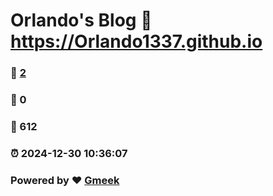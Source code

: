# Orlando's Blog :link: https://Orlando1337.github.io 
### :page_facing_up: [2](https://Orlando1337.github.io/tag.html) 
### :speech_balloon: 0 
### :hibiscus: 612 
### :alarm_clock: 2024-12-30 10:36:07 
### Powered by :heart: [Gmeek](https://github.com/Meekdai/Gmeek)
